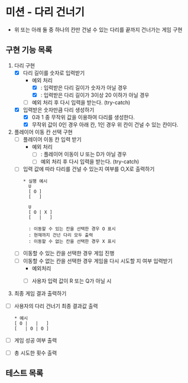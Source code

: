 # 미션 - 다리 건너기
- 위 또는 아래 둘 중 하나의 칸만 건널 수 있는 다리를 끝까지 건너가는 게임 구현

## 구현 기능 목록

1) 다리 구현
   - [x] 다리 길이를 숫자로 입력받기
     * 예외 처리 
       * [x] : 입력받은 다리 길이가 숫자가 아닐 경우 
       * [x] : 입력받은 다리 길이가 3이상 20 이하가 아닐 경우 
     - [ ] 예외 처리 후 다시 입력을 받는다. (try-catch)
   - [x] 입력받은 숫자만큼 다리 생성하기
     - [x] 0과 1 중 무작위 값을 이용하여 다리를 생성한다.
     - [x] 무작위 값이 0인 경우 아래 칸, 1인 경우 위 칸이 건널 수 있는 칸이다.
   
2) 플레이어 이동 칸 선택 구현
    - [ ] 플레이어 이동 칸 입력 받기 
      * 예외 처리
        * [ ] : 플레이어 이동이 U 또는 D가 아닐 경우 
        - [ ] 예외 처리 후 다시 입력을 받는다. (try-catch)
      
    - [ ] 입력 값에 따라 다리를 건널 수 있는지 여부를 O,X로 출력하기
      ```
      * 실행 예시
        U
        [ O ]
        [   ]

        U
        [ O | X ]
        [   |   ] 
      
        : 이동할 수 있는 칸을 선택한 경우 O 표시
        : 현재까지 건넌 다리 모두 출력
        : 이동할 수 없는 칸을 선택한 경우 X 표시
        ```
    - [ ] 이동할 수 있는 칸을 선택한 경우 게임 진행  
    - [ ] 이동할 수 없는 칸을 선택한 경우 게임을 다시 시도할 지 여부 입력받기
      * 예외처리
      * [ ] 사용자 입력 값이 R 또는 Q가 아닐 시
      
    

3) 최종 게임 결과 출력하기
  - [ ] 사용자의 다리 건너기 최종 결과값 출력
    ```
    * 예시 
    [ O |   |   ]
    [   | O | O ]
    ```
  - [ ] 게임 성공 여부 출력
  - [ ] 총 시도한 횟수 출력


## 테스트 목록

